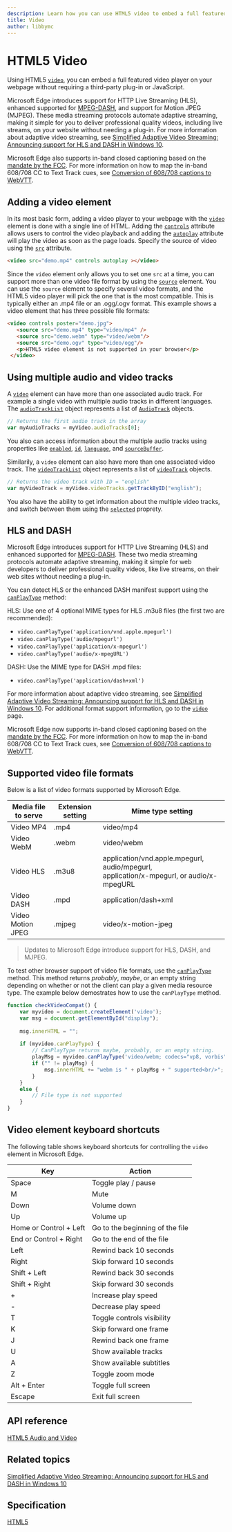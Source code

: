 ```yaml
---
description: Learn how you can use HTML5 video to embed a full featured video player on your webpage without requiring a third-party plug-in or JavaScript.
title: Video
author: libbymc
---
```


# HTML5 Video

Using HTML5 [`video`](https://msdn.microsoft.com/library/hh772959(v=vs.85).aspx), you can embed a full featured video player on your webpage without requiring a third-party plug-in or JavaScript.

Microsoft Edge introduces support for HTTP Live Streaming (HLS), enhanced supported for [MPEG-DASH](http://go.microsoft.com/fwlink/p/?LinkID=533900), and support for Motion JPEG (MJPEG). These media streaming protocols automate adaptive streaming, making it simple for you to deliver professional quality videos, including live streams, on your website without needing a plug-in. For more information about adaptive video streaming, see [Simplified Adaptive Video Streaming: Announcing support for HLS and DASH in Windows 10](http://go.microsoft.com/fwlink/p/?LinkId=529964).

Microsoft Edge also supports in-band closed captioning based on the [mandate by the FCC](http://go.microsoft.com/fwlink/p/?LinkId=524313). For more information on how to map the in-band 608/708 CC to Text Track cues, see [Conversion of 608/708 captions to WebVTT](http://go.microsoft.com/fwlink/p/?LinkId=524314). 

## Adding a video element

In its most basic form, adding a video player to your webpage with the [`video`](https://msdn.microsoft.com/library/hh772959(v=vs.85).aspx) element is done with a single line of HTML. Adding the [`controls`](https://msdn.microsoft.com/library/ff974746) attribute allows users to control the video playback and adding the [`autoplay`](https://msdn.microsoft.com/library/ff974744) attribute will play the video as soon as the page loads. Specify the source of video using the [`src`](https://msdn.microsoft.com/library/ff974762(v=vs.85).aspx) attribute.

``` html
<video src="demo.mp4" controls autoplay ></video> 
```

Since the `video` element only allows you to set one `src` at a time, you can support more than one video file format by using the [`source`](https://msdn.microsoft.com/library/ff975070(v=vs.85).aspx) element. You can use the `source` element to specify several video formats, and the HTML5 video player will pick the one that is the most compatible. This is typically either an .mp4 file or an .ogg/.ogv format. This example shows a video element that has three possible file formats:

``` html
<video controls poster="demo.jpg">
   <source src="demo.mp4" type="video/mp4" />
   <source src="demo.webm" type="video/webm"/>
   <source src="demo.ogv" type="video/ogg"/>             
   <p>HTML5 video element is not supported in your browser</p>
 </video>
```

## Using multiple audio and video tracks

A [`video`](https://msdn.microsoft.com/library/hh772959(v=vs.85).aspx) element can have more than one associated audio track. For example a single video with multiple audio tracks in different languages. The [`audioTrackList`](https://msdn.microsoft.com/library/hh772483(v=vs.85).aspx) object represents a list of [`AudioTrack`](https://msdn.microsoft.com/library/hh772479(v=vs.85).aspx) objects. 

``` javascript
// Returns the first audio track in the array
var myAudioTracks = myVideo.audioTracks[0];
```

You also can access information about the multiple audio tracks using properties like [`enabled`](https://msdn.microsoft.com/library/hh772492(v=vs.85).aspx), [`id`](https://msdn.microsoft.com/library/hh772686(v=vs.85).aspx), [`language`](https://msdn.microsoft.com/library/hh772495(v=vs.85).aspx), and [`sourceBuffer`](https://msdn.microsoft.com/library/dn254952(v=vs.85).aspx).

Similarily, a `video` element can also have more than one associated video track.  The [`videoTrackList`](https://msdn.microsoft.com/library/dn806262(v=vs.85).aspx) object represents a list of [`videoTrack`](https://msdn.microsoft.com/library/dn806264(v=vs.85).aspx) objects. 

``` javascript
// Returns the video track with ID = "english"
var myVideoTrack = myVideo.videoTracks.getTrackByID("english");
```

You also have the ability to get information about the multiple video tracks, and switch between them using the [`selected`](https://msdn.microsoft.com/library/dn806261(v=vs.85).aspx) proprety. 

## HLS and DASH

Microsoft Edge introduces support for HTTP Live Streaming (HLS) and enhanced supported for [MPEG-DASH](http://go.microsoft.com/fwlink/p/?LinkID=533900). These two media streaming protocols automate adaptive streaming, making it simple for web developers to deliver professional quality videos, like live streams, on their web sites without needing a plug-in.

You can detect HLS or the enhanced DASH manifest support using the [`canPlayType`](https://msdn.microsoft.com/en-us/library/ff975191(v=vs.85).aspx) method: 

HLS: Use one of 4 optional MIME types for HLS .m3u8 files (the first two are recommended):
* `video.canPlayType('application/vnd.apple.mpegurl')` 
* `video.canPlayType('audio/mpegurl')` 
* `video.canPlayType('application/x-mpegurl')`
* `video.canPlayType('audio/x-mpegURL') `

DASH: Use the MIME type for DASH .mpd files:

* `video.canPlayType('application/dash+xml')`

For more information about adaptive video streaming, see [Simplified Adaptive Video Streaming: Announcing support for HLS and DASH in Windows 10](http://go.microsoft.com/fwlink/p/?linkid=529964). For additional format support information, go to the [`video`](https://msdn.microsoft.com/library/hh772959(v=vs.85).aspx) page. 

Microsoft Edge now supports in-band closed captioning based on the [mandate by the FCC](http://go.microsoft.com/fwlink/p/?LinkId=524313). For more information on how to map the in-band 608/708 CC to Text Track cues, see [Conversion of 608/708 captions to WebVTT](http://go.microsoft.com/fwlink/p/?LinkId=524314). 

## Supported video file formats

Below is a list of video formats supported by Microsoft Edge.

| Media file to serve  | Extension setting | Mime type setting |
| -------------------- | ----------------- | --------------- | 
Video MP4 | .mp4 | video/mp4
Video WebM | .webm | video/webm
Video HLS | .m3u8 | application/vnd.apple.mpegurl, audio/mpegurl,<br/>application/x-mpegurl, or audio/x-mpegURL 
Video DASH | .mpd | application/dash+xml
Video Motion JPEG | .mjpeg | video/x-motion-jpeg

> Updates to Microsoft Edge introduce support for HLS, DASH, and MJPEG. 

To test other browser support of video file formats, use the [`canPlayType`](https://msdn.microsoft.com/library/ff975191(v=vs.85).aspx) method. This method returns  *probably*, *maybe*, or an empty string depending on whether or not the client can play a given media resource type. The example below demostrates how to use the `canPlayType` method.

``` javascript
function checkVideoCompat() {
	var myvideo = document.createElement('video');
	var msg = document.getElementById("display");
	
	msg.innerHTML = "";
	
	if (myvideo.canPlayType) {
		// CanPlayType returns maybe, probably, or an empty string.
		playMsg = myvideo.canPlayType('video/webm; codecs="vp8, vorbis"');
		if ("" != playMsg) {
			msg.innerHTML += "webm is " + playMsg + " supported<br/>";
		}
	}
	else {
		// File type is not supported
	}
}

```

## Video element keyboard shortcuts

The following table shows keyboard shortcuts for controlling the `video` element in Microsoft Edge. 

| Key | Action | 
| ------- | ----------------- |
Space | Toggle play / pause
M | Mute
Down | Volume down
Up | Volume up
Home or Control + Left | Go to the beginning of the file
End or Control + Right | Go to the end of the file
Left | Rewind back 10 seconds
Right | Skip forward 10 seconds
Shift + Left | Rewind back 30 seconds
Shift + Right | Skip forward 30 seconds
+ | Increase play speed
- | Decrease play speed
T | Toggle controls visibility
K | Skip forward one frame
J | Rewind back one frame
U | Show available tracks
A | Show available subtitles 
Z | Toggle zoom mode
Alt + Enter | Toggle full screen
Escape | Exit full screen




## API reference
[HTML5 Audio and Video](https://msdn.microsoft.com/library/hh772500(v=vs.85).aspx)


## Related topics
[Simplified Adaptive Video Streaming: Announcing support for HLS and DASH in Windows 10](http://go.microsoft.com/fwlink/p/?LinkId=529964)

## Specification
[HTML5](https://www.w3.org/TR/html5/)
